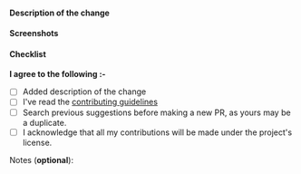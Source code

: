 #### Description of the change

<!--
Thank you for your pull request. Please provide a description above and review
the requirements below.

Contributors guide: https://github.com/web3community/devprotocol.xyz/blob/main/CONTRIBUTING.md
-->

<!-- If it fixes an issue, please add Closes #issue_no below with its respective issue number -->

#### Screenshots

<!-- Please add screenshots if applicable. Otherwise, remove this section -->

#### Checklist

**I agree to the following :-**

* [ ]   Added description of the change
* [ ]   I've read the [contributing guidelines](https://github.com/web3community/devprotocol.xyz/blob/main/CONTRIBUTING.md)
* [ ]   Search previous suggestions before making a new PR, as yours may be a duplicate.
* [ ]   I acknowledge that all my contributions will be made under the project's license.

Notes (**optional**): <!-- Please add a one-line description for developers or pull request viewers -->

